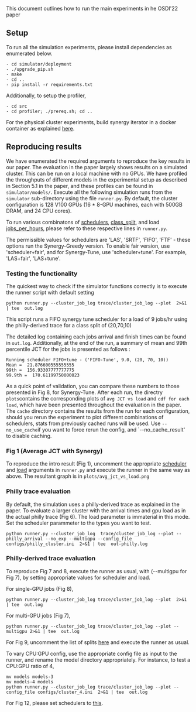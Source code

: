 This document outlines how to run the main experiments in he OSDI'22 paper

## Setup

To run all the simulation experiments, please install dependencies as enumerated below.
```
- cd simulator/deployment
- ./upgrade_pip.sh
- make
- cd ..
- pip install -r requirements.txt
```

Additionally, to setup the profiler, 
```
- cd src
- cd profiler; ./prereq.sh; cd ..
```

For the physical cluster experiments, build synergy iterator in a docker container as explained [here](README.md#setup-iterator).

## Reproducing results

We have enumerated the required arguments to reproduce the key results in our paper. The evaluation in the paper largely shows results on a simulated cluster. 
This can be run on a local machine with no GPUs. We have profiled the throughputs of different models in the experimental setup as described in Section 5.1 in 
the paper, and these profiles can be found in `simulator/models/`. Execute all the following simulation runs from the `simulator` sub-directory using the file 
`runner.py`. By default, the cluster configuration is 128 V100 GPUs (16 * 8-GPU machines, each with 500GB DRAM, and 24 CPU cores).

To run various combinatons of [schedulers](simulator/runner.py#L393), [class_split](simulator/runner.py#L408), and load [jobs_per_hours](simulator/runner.py#L405), please refer to these respective lines in `runner.py`.

The permissible values for schedulers are 'LAS', 'SRTF', 'FIFO', 'FTF' - these options run the Synergy-Greedy version. To enable fair version, use 'scheduler+fair', and for Synergy-Tune, use 'scheduler+tune'. For example, 'LAS+fair', 'LAS+tune'.

### Testing the functionality

The quickest way to check if the simulator functions correctly is to execute the runner script with default setting 
```
python runner.py --cluster_job_log trace/cluster_job_log --plot  2>&1 | tee  out.log
```
This script runs a FIFO synergy tune scheduler for a load of 9 jobs/hr using the philly-derived trace for a class split of (20,70,10)

The detailed log containing each jobs arrival and finish times can be found in `out.log`. Additionally, at the end of the run, a summary of mean and 99th percentile JCT for the jobs is presented as follows :
```
Running scheduler FIFO+tune - ('FIFO-Tune', 9.0, (20, 70, 10))
Mean =  21.876600555555555
99th =  156.93307777777775
99.9th =  170.61199750000023
```

As a quick point of validation, you can compare these numbers to those presented in Fig 8, for Synergy-Tune. 
After each run, the directry `plots`contains the corresponding plots of `avg JCT vs load` and `cdf for each load`, which have been presented throughout 
the evaluation in the paper. The `cache` directory contains the results from the run for each configuration, should you rerun the experiment to plot different combinations of schedulers, stats from previously cached runs will be used. Use `--no_use_cache`if you want to force rerun the config, and `--no_cache_result' to disable caching. 

### Fig 1 (Average JCT with Synergy)
To reproduce the intro result (Fig 1), uncomment the appropriate [scheduler](simulator/runner.py#L397) and [load](simulator/runner.py#L406) arguments in `runner.py` and execute the runner in the same way as above. The resultant graph is in `plots/avg_jct_vs_load.png`

### Philly trace evaluation
By default, the simulation uses a philly-derived trace as explained in the paper. To evaluate a larger cluster with the arrival times and gpu load as in the
actual philly trace (Fig 6). The load parameter is immaterial in this mode. Set the scheduler parammeter to the types you want to test.

```
python runner.py --cluster_job_log  trace/cluster_job_log --plot --philly_arrival --no_exp --multigpu --config_file configs/philly_cluster.ini  2>&1 | tee  out-philly.log
```


### Philly-derived trace evaluation
To reproduce Fig 7 and 8, execute the runner as usual, with (--multigpu for Fig 7), by setting appropriate values for scheduler and load.

For single-GPU jobs (Fig 8), 
```
python runner.py --cluster_job_log trace/cluster_job_log --plot  2>&1 | tee  out.log
```

For multi-GPU jobs (Fig 7),
```
python runner.py --cluster_job_log trace/cluster_job_log --plot --multigpu 2>&1 | tee  out.log
```

For Fig 9, uncomment the list of splits [here](simulator/runner.py#L409) and execute the runner as usual.

To vary CPU:GPU config, use the appropriate config file as input to the runner, and rename the model directory appropriately. For instance, to 
test a CPU:GPU ratio of 4, 

```
mv models models-3
mv models-4 models
python runner.py --cluster_job_log trace/cluster_job_log --plot --config_file configs/cluster_4.ini  2>&1 | tee  out.log
```

For Fig 12, please set schedulers to [this](simulator/runner.py#L400).
